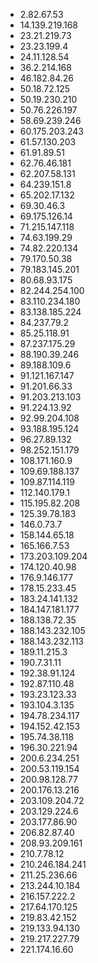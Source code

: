 * 2.82.67.53
* 14.139.219.168
* 23.21.219.73
* 23.23.199.4
* 24.11.128.54
* 36.2.214.168
* 46.182.84.26
* 50.18.72.125
* 50.19.230.210
* 50.76.226.197
* 58.69.239.246
* 60.175.203.243
* 61.57.130.203
* 61.91.89.51
* 62.76.46.181
* 62.207.58.131
* 64.239.151.8
* 65.202.17.132
* 69.30.46.3
* 69.175.126.14
* 71.215.147.118
* 74.63.199.29
* 74.82.220.134
* 79.170.50.38
* 79.183.145.201
* 80.68.93.175
* 82.244.254.100
* 83.110.234.180
* 83.138.185.224
* 84.237.79.2
* 85.25.118.91
* 87.237.175.29
* 88.190.39.246
* 89.188.109.6
* 91.121.167.147
* 91.201.66.33
* 91.203.213.103
* 91.224.13.92
* 92.99.204.108
* 93.188.195.124
* 96.27.89.132
* 98.252.151.179
* 108.171.160.9
* 109.69.188.137
* 109.87.114.119
* 112.140.179.1
* 115.195.82.208
* 125.39.78.183
* 146.0.73.7
* 158.144.65.18
* 165.166.7.53
* 173.203.109.204
* 174.120.40.98
* 176.9.146.177
* 178.15.233.45
* 183.24.141.132
* 184.147.181.177
* 188.138.72.35
* 188.143.232.105
* 188.143.232.113
* 189.11.215.3
* 190.7.31.11
* 192.38.91.124
* 192.87.110.48
* 193.23.123.33
* 193.104.3.135
* 194.78.234.117
* 194.152.42.153
* 195.74.38.118
* 196.30.221.94
* 200.6.234.251
* 200.53.119.154
* 200.98.128.77
* 200.176.13.216
* 203.109.204.72
* 203.129.224.6
* 203.177.86.90
* 206.82.87.40
* 208.93.209.161
* 210.7.78.12
* 210.246.184.241
* 211.25.236.66
* 213.244.10.184
* 216.157.222.2
* 217.64.170.125
* 219.83.42.152
* 219.133.94.130
* 219.217.227.79
* 221.174.16.60
